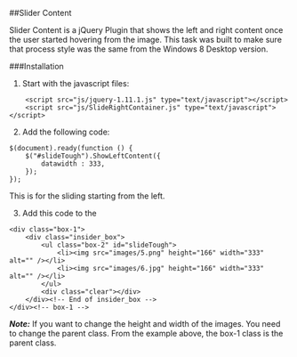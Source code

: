 ##Slider Content

Slider Content is a jQuery Plugin that shows the left and right content once the user started hovering from the image. This task was built to make sure that process style was the same from the Windows 8 Desktop version. 

###Installation

1. Start with the javascript files:
```
    <script src="js/jquery-1.11.1.js" type="text/javascript"></script>
    <script src="js/SlideRightContainer.js" type="text/javascript"></script>
```

2. Add the following code:

```
$(document).ready(function () {
    $("#slideTough").ShowLeftContent({
        datawidth : 333,
    });
});
```

This is for the sliding starting from the left.

3. Add this code to the <body>

```
<div class="box-1">
    <div class="insider_box">
        <ul class="box-2" id="slideTough">
            <li><img src="images/5.png" height="166" width="333" alt="" /></li>
            <li><img src="images/6.jpg" height="166" width="333" alt="" /></li>
        </ul>
        <div class="clear"></div>
    </div><!-- End of insider_box -->
</div><!-- box-1 -->
```
***Note:*** If you want to change the height and width of the images. You need to change the parent class. From the example above, the box-1 class is the parent class.
